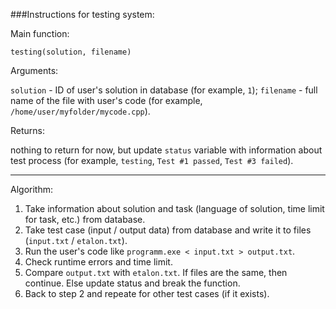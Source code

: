 ###Instructions for testing system:

Main function:

`testing(solution, filename)`

Arguments:

`solution` - ID of user's solution in database (for example, `1`);
`filename` - full name of the file with user's code (for example, `/home/user/myfolder/mycode.cpp`).

Returns:

nothing to return for now, but update `status` variable with information about test process (for example, `testing`, `Test #1 passed`, `Test #3 failed`).

***

Algorithm:

1. Take information about solution and task (language of solution, time limit for task, etc.) from database.
2. Take test case (input / output data) from database and write it to files (`input.txt` / `etalon.txt`).
3. Run the user's code like `programm.exe < input.txt > output.txt`.
4. Check runtime errors and time limit.
5. Compare `output.txt` with `etalon.txt`. If files are the same, then continue. Else update status and break the function.
6. Back to step 2 and repeate for other test cases (if it exists).